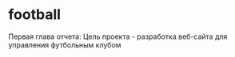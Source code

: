 # football
Первая глава отчета:
Цель проекта - разработка веб-сайта для управления футбольным клубом

